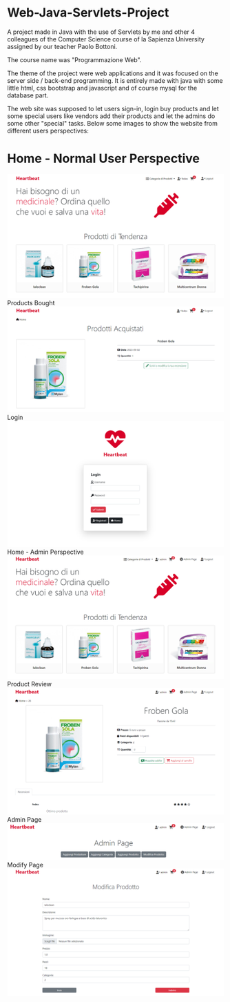 # Web-Java-Servlets-Project
A project made in Java with the use of Servlets by me and other 4 colleagues of the Computer Science course of la Sapienza University assigned by our teacher Paolo Bottoni.

The course name was "Programmazione Web".

The theme of the project were web applications and it was focused on the server side / back-end programming.
It is entirely made with java with some little html, css bootstrap and javascript and of course mysql for the database part.

The web site was supposed to let users sign-in, login buy products and let some special users like vendors add their products and let the admins do some other "special" tasks.
Below some images to show the website from different users perspectives:

# Home - Normal User Perspective
![UserHome](Images/UserHome.png)
Products Bought
![ProductsBought](Images/ProductsBought.png)
Login
![Login](Images/Login.png)
Home - Admin Perspective
![AdminHome](Images/AdminHome.png)
Product Review
![ProductReview](Images/ProductReview.png)
Admin Page
![AdminPage](Images/AdminPage.png)
Modify Page
![ModifyPage](Images/ModifyPage.png)
